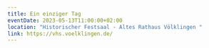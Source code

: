 ```yaml
---
title: Ein einziger Tag
eventDate: 2023-05-13T11:00:00+02:00
location: "Historischer Festsaal - Altes Rathaus Völklingen "
link: https://vhs.voelklingen.de/
---
```

